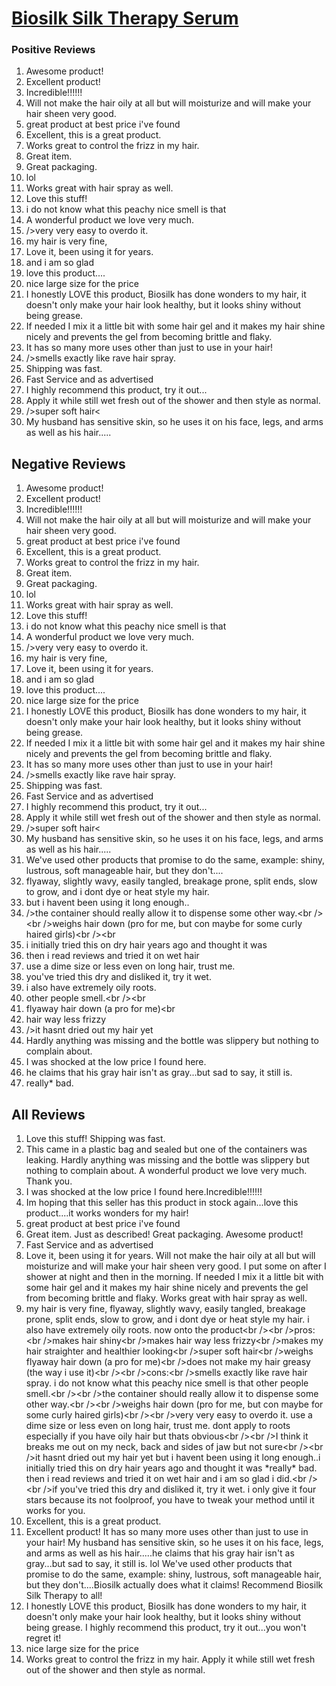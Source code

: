 # [Biosilk Silk Therapy Serum](https://products.checkmycream.com/products/Biosilk-Silk-Therapy-Serum.html)

### Positive Reviews

<ol>
      <li>Awesome product!</li>
      <li>Excellent product!  </li>
      <li>Incredible!!!!!!</li>
      <li>Will not make the hair oily at all but will moisturize and will make your hair sheen very good.  </li>
      <li>great product at best price i&#x27;ve found</li>
      <li>Excellent, this is a great product.</li>
      <li>Works great to control the frizz in my hair.</li>
      <li>Great item.  </li>
      <li>Great packaging.</li>
      <li>lol  </li>
      <li>Works great with hair spray as well.</li>
      <li>Love this stuff!</li>
      <li>i do not know what this peachy nice smell is that</li>
      <li>A wonderful product we love very much.  </li>
      <li>/&gt;very very easy to overdo it.</li>
      <li>my hair is very fine,</li>
      <li>Love it, been using it for years.  </li>
      <li>and i am so glad</li>
      <li>love this product....</li>
      <li>nice large size for the price</li>
      <li>I honestly LOVE this product, Biosilk has done wonders to my hair, it doesn&#x27;t only make your hair look healthy, but it looks shiny without being grease.</li>
      <li>If needed I mix it a little bit with some hair gel and it makes my hair shine nicely and prevents the gel from becoming brittle and flaky.  </li>
      <li>It has so many more uses other than just to use in your hair!  </li>
      <li>/&gt;smells exactly like rave hair spray.</li>
      <li>Shipping was fast.</li>
      <li>Fast Service and as advertised</li>
      <li>I highly recommend this product, try it out...</li>
      <li>Apply it while still wet fresh out of the shower and then style as normal.</li>
      <li>/&gt;super soft hair&lt;</li>
      <li>My husband has sensitive skin, so he uses it on his face, legs, and arms as well as his hair.....</li>
</ol>


<h2>Negative Reviews</h2>
<ol>
<li> Awesome product!</li>
<li> Excellent product!  </li>
<li> Incredible!!!!!!</li>
<li> Will not make the hair oily at all but will moisturize and will make your hair sheen very good.  </li>
<li> great product at best price i&#x27;ve found</li>
<li> Excellent, this is a great product.</li>
<li> Works great to control the frizz in my hair.</li>
<li> Great item.  </li>
<li> Great packaging.</li>
<li> lol  </li>
<li> Works great with hair spray as well.</li>
<li> Love this stuff!</li>
<li> i do not know what this peachy nice smell is that</li>
<li> A wonderful product we love very much.  </li>
<li> /&gt;very very easy to overdo it.</li>
<li> my hair is very fine,</li>
<li> Love it, been using it for years.  </li>
<li> and i am so glad</li>
<li> love this product....</li>
<li> nice large size for the price</li>
<li> I honestly LOVE this product, Biosilk has done wonders to my hair, it doesn&#x27;t only make your hair look healthy, but it looks shiny without being grease.</li>
<li> If needed I mix it a little bit with some hair gel and it makes my hair shine nicely and prevents the gel from becoming brittle and flaky.  </li>
<li> It has so many more uses other than just to use in your hair!  </li>
<li> /&gt;smells exactly like rave hair spray.</li>
<li> Shipping was fast.</li>
<li> Fast Service and as advertised</li>
<li> I highly recommend this product, try it out...</li>
<li> Apply it while still wet fresh out of the shower and then style as normal.</li>
<li> /&gt;super soft hair&lt;</li>
<li> My husband has sensitive skin, so he uses it on his face, legs, and arms as well as his hair.....</li>
<li> We&#x27;ve used other products that promise to do the same, example: shiny, lustrous, soft manageable hair, but they don&#x27;t....</li>
<li> flyaway, slightly wavy, easily tangled, breakage prone, split ends, slow to grow, and i dont dye or heat style my hair.</li>
<li> but i havent been using it long enough..</li>
<li> /&gt;the container should really allow it to dispense some other way.&lt;br /&gt;&lt;br /&gt;weighs hair down (pro for me, but con maybe for some curly haired girls)&lt;br /&gt;&lt;br</li>
<li> i initially tried this on dry hair years ago and thought it was</li>
<li> then i read reviews and tried it on wet hair</li>
<li> use a dime size or less even on long hair, trust me.</li>
<li> you&#x27;ve tried this dry and disliked it, try it wet.</li>
<li> i also have extremely oily roots.</li>
<li> other people smell.&lt;br /&gt;&lt;br</li>
<li> flyaway hair down (a pro for me)&lt;br</li>
<li> hair way less frizzy</li>
<li> /&gt;it hasnt dried out my hair yet</li>
<li> Hardly anything was missing and the bottle was slippery but nothing to complain about.  </li>
<li> I was shocked at the low price I found here.</li>
<li> he claims that his gray hair isn&#x27;t as gray...but sad to say, it still is.  </li>
<li> really* bad.</li>
</ol>

<h2>All Reviews</h2>

<ol>
    <li> Love this stuff! Shipping was fast.</li>
    <li> This came in a plastic bag and sealed but one of the containers was leaking.  Hardly anything was missing and the bottle was slippery but nothing to complain about.  A wonderful product we love very much.  Thank you.</li>
    <li> I was shocked at the low price I found here.Incredible!!!!!!</li>
    <li> Im hoping that this seller has this product in stock again...love this product....it works wonders for my hair!</li>
    <li> great product at best price i&#x27;ve found</li>
    <li> Great item.  Just as described!  Great packaging. Awesome product!</li>
    <li> Fast Service and as advertised</li>
    <li> Love it, been using it for years.  Will not make the hair oily at all but will moisturize and will make your hair sheen very good.  I put some on after I shower at night and then in the morning.  If needed I mix it a little bit with some hair gel and it makes my hair shine nicely and prevents the gel from becoming brittle and flaky.  Works great with hair spray as well.</li>
    <li> my hair is very fine, flyaway, slightly wavy, easily tangled, breakage prone, split ends, slow to grow, and i dont dye or heat style my hair. i also have extremely oily roots. now onto the product&lt;br /&gt;&lt;br /&gt;pros:&lt;br /&gt;makes hair shiny&lt;br /&gt;makes hair way less frizzy&lt;br /&gt;makes my hair straighter and healthier looking&lt;br /&gt;super soft hair&lt;br /&gt;weighs flyaway hair down (a pro for me)&lt;br /&gt;does not make my hair greasy (the way i use it)&lt;br /&gt;&lt;br /&gt;cons:&lt;br /&gt;smells exactly like rave hair spray. i do not know what this peachy nice smell is that other people smell.&lt;br /&gt;&lt;br /&gt;the container should really allow it to dispense some other way.&lt;br /&gt;&lt;br /&gt;weighs hair down (pro for me, but con maybe for some curly haired girls)&lt;br /&gt;&lt;br /&gt;very very easy to overdo it. use a dime size or less even on long hair, trust me. dont apply to roots especially if you have oily hair but thats obvious&lt;br /&gt;&lt;br /&gt;I think it breaks me out on my neck, back and sides of jaw but not sure&lt;br /&gt;&lt;br /&gt;it hasnt dried out my hair yet but i havent been using it long enough..i initially tried this on dry hair years ago and thought it was *really* bad. then i read reviews and tried it on wet hair and i am so glad i did.&lt;br /&gt;&lt;br /&gt;if you&#x27;ve tried this dry and disliked it, try it wet. i only give it four stars because its not foolproof, you have to tweak your method until it works for you.</li>
    <li> Excellent, this is a great product.</li>
    <li> Excellent product!  It has so many more uses other than just to use in your hair!  My husband has sensitive skin, so he uses it on his face, legs, and arms as well as his hair.....he claims that his gray hair isn&#x27;t as gray...but sad to say, it still is.  lol  We&#x27;ve used other products that promise to do the same, example: shiny, lustrous, soft manageable hair, but they don&#x27;t....Biosilk actually does what it claims!  Recommend Biosilk Silk Therapy to all!</li>
    <li> I honestly LOVE this product, Biosilk has done wonders to my hair, it doesn&#x27;t only make your hair look healthy, but it looks shiny without being grease. I highly recommend this product, try it out...you won&#x27;t regret it!</li>
    <li> nice large size for the price</li>
    <li> Works great to control the frizz in my hair. Apply it while still wet fresh out of the shower and then style as normal.</li>
</ol>




